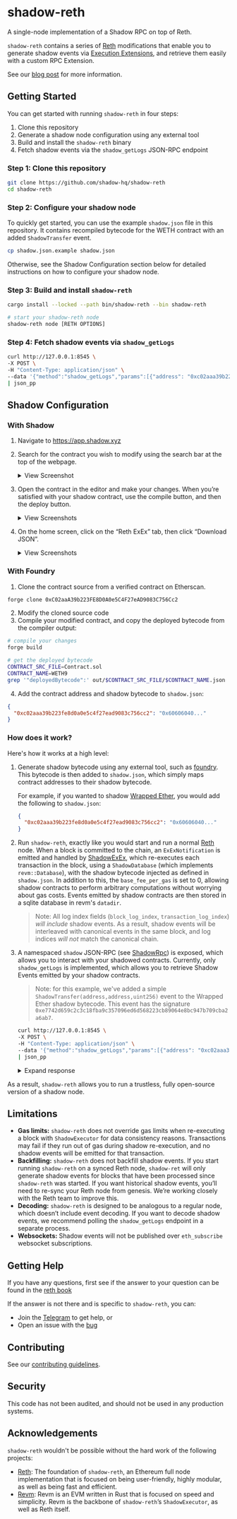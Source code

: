 # shadow-reth

A single-node implementation of a Shadow RPC on top of Reth.

`shadow-reth` contains a series of [Reth](https://github.com/paradigmxyz/reth) modifications that enable you to generate shadow events via [Execution Extensions](https://www.paradigm.xyz/2024/05/reth-exex), and retrieve them easily with a custom RPC Extension.

See our [blog post](https://blog.shadow.xyz/shadow-reth/) for more information.

## Getting Started

You can get started with running `shadow-reth` in four steps:

1. Clone this repository
2. Generate a shadow node configuration using any external tool
3. Build and install the `shadow-reth` binary
4. Fetch shadow events via the `shadow_getLogs` JSON-RPC endpoint

### Step 1: Clone this repository

```bash
git clone https://github.com/shadow-hq/shadow-reth
cd shadow-reth
```

### Step 2: Configure your shadow node

To quickly get started, you can use the example `shadow.json` file in this repository. It contains recompiled bytecode for the WETH contract with an added `ShadowTransfer` event.

```bash
cp shadow.json.example shadow.json
```

Otherwise, see the Shadow Configuration section below for detailed instructions on how to configure your shadow node.

### Step 3: Build and install `shadow-reth`

```bash
cargo install --locked --path bin/shadow-reth --bin shadow-reth

# start your shadow-reth node
shadow-reth node [RETH OPTIONS]
```

### Step 4: Fetch shadow events via `shadow_getLogs`

```bash
curl http://127.0.0.1:8545 \
-X POST \
-H "Content-Type: application/json" \
--data '{"method":"shadow_getLogs","params":[{"address": "0xc02aaa39b223fe8d0a0e5c4f27ead9083c756cc2"}],"id":1,"jsonrpc":"2.0"}' \
| json_pp
```

## Shadow Configuration

### With Shadow

1.  Navigate to https://app.shadow.xyz
2.  Search for the contract you wish to modify using the search bar at the top of the webpage.

    <details>
    <summary>View Screenshot</summary>
        <img src="./.github/assets/s1.png" alt="preview" width="1920"/>
    </details>

3.  Open the contract in the editor and make your changes. When you’re satisfied with your shadow contract, use the compile button, and then the deploy button.

    <details>
    <summary>View Screenshots</summary>
        <img src="./.github/assets/s2.png" alt="preview" width="1920"/>
        <img src="./.github/assets/s3.png" alt="preview" width="1920"/>
    </details>

4.  On the home screen, click on the “Reth ExEx” tab, then click “Download JSON”.

    <details>
    <summary>View Screenshots</summary>
        <img src="./.github/assets/s4.png" alt="preview" width="1920"/>
    </details>

### With Foundry

1. Clone the contract source from a verified contract on Etherscan.

```bash
forge clone 0xC02aaA39b223FE8D0A0e5C4F27eAD9083C756Cc2
```

2. Modify the cloned source code
3. Compile your modified contract, and copy the deployed bytecode from the compiler output:

```bash
# compile your changes
forge build

# get the deployed bytecode
CONTRACT_SRC_FILE=Contract.sol
CONTRACT_NAME=WETH9
grep '"deployedBytecode":' out/$CONTRACT_SRC_FILE/$CONTRACT_NAME.json | sed -n 's/.*"object": *"\([^"]*\)".*/\1/p'
```

4. Add the contract address and shadow bytecode to `shadow.json`:

```json
{
  "0xc02aaa39b223fe8d0a0e5c4f27ead9083c756cc2": "0x60606040..."
}
```

### How does it work?

Here's how it works at a high level:

1. Generate shadow bytecode using any external tool, such as [foundry](https://github.com/foundry-rs/foundry). This bytecode is then added to `shadow.json`, which simply maps contract addresses to their shadow bytecode.

   For example, if you wanted to shadow [Wrapped Ether](https://etherscan.io/address/0xc02aaa39b223fe8d0a0e5c4f27ead9083c756cc2), you would add the following to `shadow.json`:

   ```json
   {
     "0xc02aaa39b223fe8d0a0e5c4f27ead9083c756cc2": "0x60606040..."
   }
   ```

2. Run `shadow-reth`, exactly like you would start and run a normal [Reth](https://github.com/paradigmxyz/reth) node. When a block is committed to the chain, an `ExExNotification` is emitted and handled by [ShadowExEx](./crates/exex), which re-executes each transaction in the block, using a `ShadowDatabase` (which implements `revm::Database`), with the shadow bytecode injected as defined in `shadow.json`. In addition to this, the `base_fee_per_gas` is set to 0, allowing shadow contracts to perform arbitrary computations without worrying about gas costs. Events emitted by shadow contracts are then stored in a sqlite database in revm's `datadir`.

   > Note: All log index fields (`block_log_index`, `transaction_log_index`) _will include_ shadow events. As a result, shadow events will be interleaved with canonical events in the same block, and log indices _will not_ match the canonical chain.

3. A namespaced `shadow` JSON-RPC (see [ShadowRpc](./crates/rpc)) is exposed, which allows you to interact with your shadowed contracts. Currently, only `shadow_getLogs` is implemented, which allows you to retrieve Shadow Events emitted by your shadow contracts.

   > Note: for this example, we've added a simple `ShadowTransfer(address,address,uint256)` event to the Wrapped Ether shadow bytecode. This event has the signature `0xe7742d659c2c3c18fba9c357096ed6d568223cb89064e8bc947b709cba2a6ab7`.

   ```bash
   curl http://127.0.0.1:8545 \
   -X POST \
   -H "Content-Type: application/json" \
   --data '{"method":"shadow_getLogs","params":[{"address": "0xc02aaa39b223fe8d0a0e5c4f27ead9083c756cc2"}],"id":1,"jsonrpc":"2.0"}' \
   | json_pp
   ```

   <details>
   <summary>Expand response</summary>

   ```json
   {
       "jsonrpc": "2.0",
       "result": [
           {
               "address" : "0xc02aaa39b223fe8d0a0e5c4f27ead9083c756cc2",
               "blockHash" : "0xe54e22affd13be3e77449a5af5c29d2aee11ffb4f3da44845544f4d55de24e8c",
               "blockNumber" : "00000000012fd986",
               "data" : "0x000000000000000000000000000000000000000000000000052a871b93874afb",
               "logIndex" : "1",
               "removed" : false,
               "topics" : [
                   "0xddf252ad1be2c89b69c2b068fc378daa952ba7f163c4a11628f55a4df523b3ef",
                   "0x000000000000000000000000961ec3bb28c9e98a040c4bded38917aa96b791be",
                   "0x0000000000000000000000003fc91a3afd70395cd496c647d5a6cc9d4b2b7fad",
                   null
               ],
               "transactionHash" : "0xa92037f3e25559e6ccdfdd8695286be525eb7d36f194176a4d577e6ef4409545",
               "transactionIndex" : "123"
           },
           {
               "address" : "0xc02aaa39b223fe8d0a0e5c4f27ead9083c756cc2",
               "blockHash" : "0xe54e22affd13be3e77449a5af5c29d2aee11ffb4f3da44845544f4d55de24e8c",
               "blockNumber" : "00000000012fd986",
               "data" : "0x000000000000000000000000000000000000000000000000052a871b93874afb",
               "logIndex" : "2",
               "removed" : false,
               "topics" : [
                   "0xe7742d659c2c3c18fba9c357096ed6d568223cb89064e8bc947b709cba2a6ab7",
                   "0x000000000000000000000000961ec3bb28c9e98a040c4bded38917aa96b791be",
                   "0x0000000000000000000000003fc91a3afd70395cd496c647d5a6cc9d4b2b7fad",
                   null
               ],
               "transactionHash" : "0xa92037f3e25559e6ccdfdd8695286be525eb7d36f194176a4d577e6ef4409545",
               "transactionIndex" : "123"
           },
           ...
       ]
   }
   ```

   </details>

As a result, `shadow-reth` allows you to run a trustless, fully open-source version of a shadow node.

## Limitations

- <b>Gas limits:</b> `shadow-reth` does not override gas limits when re-executing a block with `ShadowExecutor` for data consistency reasons. Transactions may fail if they run out of gas during shadow re-execution, and no shadow events will be emitted for that transaction.
- <b>Backfilling:</b> `shadow-reth` does not backfill shadow events. If you start running `shadow-reth` on a synced Reth node, `shadow-ret` will only generate shadow events for blocks that have been processed since `shadow-reth` was started. If you want historical shadow events, you’ll need to re-sync your Reth node from genesis. We’re working closely with the Reth team to improve this.
- <b>Decoding:</b> `shadow-reth` is designed to be analogous to a regular node, which doesn’t include event decoding. If you want to decode shadow events, we recommend polling the `shadow_getLogs` endpoint in a separate process.
- <b>Websockets:</b> Shadow events will not be published over `eth_subscribe` websocket subscriptions.

## Getting Help

If you have any questions, first see if the answer to your question can be found in the [reth book](https://paradigmxyz.github.io/reth/)

If the answer is not there and is specific to `shadow-reth`, you can:

- Join the [Telegram](https://t.me/shadow_devs) to get help, or
- Open an issue with the [bug](https://github.com/shadow-hq/shadow-reth/issues/new?assignees=&template=bug.yml)

## Contributing

See our [contributing guidelines](./CONTRIBUTING.md).

## Security

This code has not been audited, and should not be used in any production systems.

## Acknowledgements

`shadow-reth` wouldn't be possible without the hard work of the following projects:

- [Reth](https://github.com/paradigmxyz/reth): The foundation of `shadow-reth`, an Ethereum full node implementation that is focused on being user-friendly, highly modular, as well as being fast and efficient.
- [Revm](https://github.com/bluealloy/revm): Revm is an EVM written in Rust that is focused on speed and simplicity. Revm is the backbone of `shadow-reth`’s `ShadowExecutor`, as well as Reth itself.
